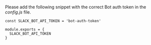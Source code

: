 Please add the following snippet with the correct Bot auth token in the _config.js_ file.

```
const SLACK_BOT_API_TOKEN = 'bot-auth-token'

module.exports = {
  SLACK_BOT_API_TOKEN
}
```
